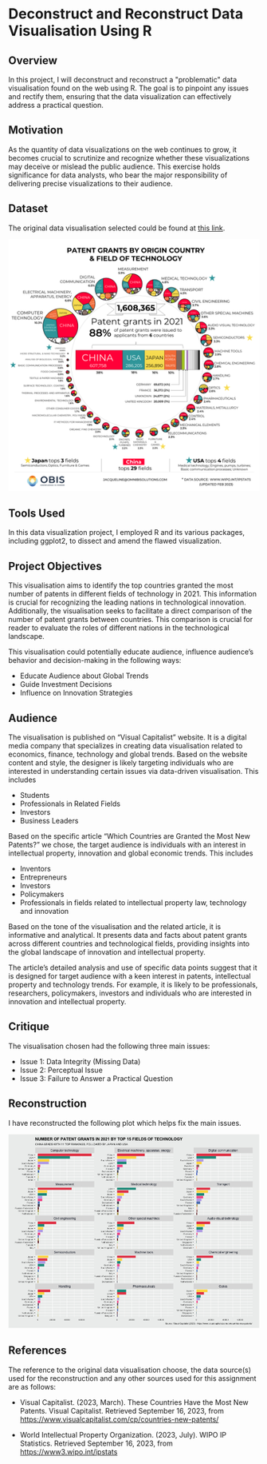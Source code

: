 # Deconstruct and Reconstruct Data Visualisation Using R

## Overview
In this project, I will deconstruct and reconstruct a "problematic" data visualisation found on the web using R.  The goal is to pinpoint any issues and rectify them, ensuring that the data visualization can effectively address a practical question.

## Motivation
As the quantity of data visualizations on the web continues to grow, it becomes crucial to scrutinize and recognize whether these visualizations may deceive or mislead the public audience. This exercise holds significance for data analysts, who bear the major responsibility of delivering precise visualizations to their audience.

## Dataset
The original data visualisation selected could be found at [this link](https://www.visualcapitalist.com/wp-content/uploads/2023/03/Patent-Grants-by-Country-of-Origin.html).

![Source: Visual Capitalist (2023).](/img/visual_capitalist.png)

## Tools Used
In this data visualization project, I employed R and its various packages, including ggplot2, to dissect and amend the flawed visualization.

## Project Objectives
This visualisation aims to identify the top countries granted the most number of patents in different fields of technology in 2021. This information is crucial for recognizing the leading nations in technological innovation. Additionally, the visualisation seeks to facilitate a direct comparison of the number of patent grants between countries. This comparison is crucial for reader to evaluate the roles of different nations in the technological landscape.

This visualisation could potentially educate audience, influence audience’s behavior and decision-making in the following ways:

- Educate Audience about Global Trends
- Guide Investment Decisions
- Influence on Innovation Strategies
 
## Audience

The visualisation is published on “Visual Capitalist” website. It is a digital media company that specializes in creating data visualisation related to economics, finance, technology and global trends. Based on the website content and style, the designer is likely targeting individuals who are interested in understanding certain issues via data-driven visualisation. This includes

- Students
- Professionals in Related Fields
- Investors
- Business Leaders

Based on the specific article “Which Countries are Granted the Most New Patents?” we chose, the target audience is individuals with an interest in intellectual property, innovation and global economic trends. This includes

- Inventors
- Entrepreneurs
- Investors
- Policymakers
- Professionals in fields related to intellectual property law, technology and innovation

Based on the tone of the visualisation and the related article, it is informative and analytical. It presents data and facts about patent grants across different countries and technological fields, providing insights into the global landscape of innovation and intellectual property.

The article’s detailed analysis and use of specific data points suggest that it is designed for target audience with a keen interest in patents, intellectual property and technology trends. For example, it is likely to be professionals, researchers, policymakers, investors and individuals who are interested in innovation and intellectual property.

## Critique
The visualisation chosen had the following three main issues:
- Issue 1: Data Integrity (Missing Data)
- Issue 2: Perceptual Issue
- Issue 3: Failure to Answer a Practical Question

## Reconstruction

I have reconstructed the following plot which helps fix the main issues.

![Data Visualization after Reconstruction.](/img/results.png)


## References
The reference to the original data visualisation choose, the data source(s) used for the reconstruction and any other sources used for this assignment are as follows:

- Visual Capitalist. (2023, March). These Countries Have the Most New Patents. Visual Capitalist. Retrieved September 16, 2023, from https://www.visualcapitalist.com/cp/countries-new-patents/

- World Intellectual Property Organization. (2023, July). WIPO IP Statistics. Retrieved September 16, 2023, from https://www3.wipo.int/ipstats
